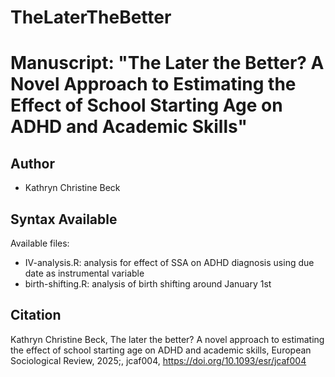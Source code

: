 # TheLaterTheBetter
# Manuscript: "The Later the Better? A Novel Approach to Estimating the Effect of School Starting Age on ADHD and Academic Skills"

## Author
* Kathryn Christine Beck

## Syntax Available
Available files:
* IV-analysis.R: analysis for effect of SSA on ADHD diagnosis using due date as instrumental variable
* birth-shifting.R: analysis of birth shifting around January 1st 

## Citation
Kathryn Christine Beck, The later the better? A novel approach to estimating the effect of school starting age on ADHD and academic skills, European Sociological Review, 2025;, jcaf004, https://doi.org/10.1093/esr/jcaf004
